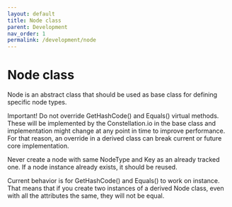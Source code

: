 ```yaml
---
layout: default
title: Node class
parent: Development
nav_order: 1
permalink: /development/node
---
```


# Node class

Node is an abstract class that should be used as base class for defining specific node types.

Important! Do not override GetHashCode() and Equals() virtual methods. These will be implemented by the Constellation.io in the base class and implementation might change at any point in time to improve performance. For that reason, an override in a derived class can break current or future core implementation.

Never create a node with same NodeType and Key as an already tracked one. If a node instance already exists, it should be reused.

Current behavior is for GetHashCode() and Equals() to work on instance. That means that if you create two instances of a derived Node class, even with all the attributes the same, they will not be equal.